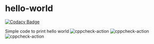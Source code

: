 # hello-world

[![Codacy Badge](https://api.codacy.com/project/badge/Grade/a0357886f4334ab8bffd64690465c53d)](https://app.codacy.com/manual/stepin104374/hello-world?utm_source=github.com&utm_medium=referral&utm_content=stepin104374/hello-world&utm_campaign=Badge_Grade_Dashboard)


Simple code to print hello world
![cppcheck-action](https://github.com/stepin104374/hello-world/workflows/cppcheck-action/badge.svg)
![cppcheck-action](https://github.com/stepin104374/hello-world/workflows/cppcheck-action/badge.svg)
![cppcheck-action](https://github.com/stepin104374/hello-world/workflows/cppcheck-action/badge.svg)
